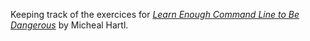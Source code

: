 Keeping track of the exercices for [*Learn Enough Command Line to Be Dangerous*](https://www.softcover.io/read/28fdb94f/learn_enough_command_line "") by Micheal Hartl.
